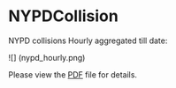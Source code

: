 # NYPDCollision
NYPD collisions Hourly aggregated till date:

![] (nypd_hourly.png)


Please view the [PDF](https://github.com/Sharma-Tu/Visualizing-road-accidents-in-NYC/blob/master/NYPD_collisions.pdf) file for details.
